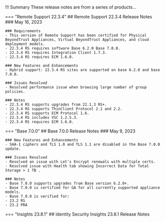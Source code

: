 !!! Summary
    These release notes are from a series of products...

=== "Remote Support 22.3.4"
    ## Remote Support 22.3.4 Release Notes
    ### May 16, 2023

    ### Requirements
    - This version of Remote Support has been certified for Physical BeyondTrust Appliances, Virtual BeyondTrust Appliances, and cloud deployment models.
    - 22.3.4 RS requires software Base 6.2.0 Base 7.0.0.
    - 22.3.4 RS requires Integration Client 1.7.3.
    - 22.3.4 RS requires ECM 1.6.0.

    ### New Features and Enhancements
    - Hybrid support: 22.3.4 RS sites are supported on base 6.2.0 and base 7.0.0.

    ### Issues Resolved
    - Resolved performance issue when browsing large number of group policies.

    ### Notes
    - 22.3.4 RS supports upgrades from 22.1.3 RS+.
    - 22.3.4 RS supports ThinClient Protocol 2.1 and 2.2.
    - 22.3.4 RS supports ECM Protocol 1.6.
    - 22.3.4 RS includes VSC 1.2.5.3.
    - 22.3.4 RS requires ECM 1.6.0.



=== "Base 7.0.0"
    ## Base 7.0.0 Release Notes
    ### May 9, 2023

    ### New Features and Enhancements
    - SHA-1 ciphers and TLS 1.0 and TLS 1.1 are disabled in the Base 7.0.0 update.

    ### Issues Resolved
    - Resolved an issue with Let's Encrypt renewals with multiple certs.
    - Resolved issue with Health tab showing Incorrect Data for Total Storage > 1 TB .

    ### Notes
    - Base 7.0.0 supports upgrades from Base version 6.2.0+.
    - Base 7.0.0 is certified for GA for all currently supported appliance models.
    - Base 7.0.0 is verified for:
    - 23.2 RS
    - 23.2 PRA

=== "Insights 23.8.1"
    ## Identity Security Insights 23.8.1 Release Notes

